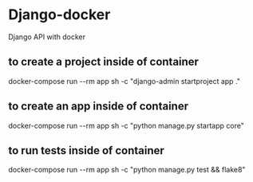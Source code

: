 # Django-docker
Django API with docker

## to create a project inside of container
docker-compose run  --rm app sh -c "django-admin startproject app ."
## to create an app inside of container
docker-compose run  --rm app sh -c "python manage.py startapp core"

## to run tests inside of container
docker-compose run  --rm app sh -c "python manage.py test && flake8"